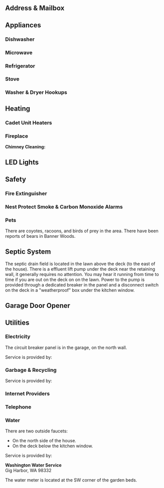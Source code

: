 ## Address & Mailbox

## Appliances

### Dishwasher

### Microwave

### Refrigerator

### Stove

### Washer & Dryer Hookups

## Heating

### Cadet Unit Heaters

### Fireplace

**Chimney Cleaning:**

## LED Lights

## Safety

### Fire Extinguisher

### Nest Protect Smoke & Carbon Monoxide Alarms

### Pets

There are coyotes, racoons, and birds of prey in the area. There have been reports of bears in Banner Woods.

## Septic System

The septic drain field is located in the lawn above the deck (to the east of the house). There is a effluent lift pump under the deck near the retaining wall, it generally requires no attention. You may hear it running from time to time if you are out on the deck on on the lawn. Power to the pump is provided through a dedicated breaker in the panel and a disconnect switch on the deck in a "weatherproof" box under the kitchen window.

## Garage Door Opener

## Utilities

### Electricity

The circuit breaker panel is in the garage, on the north wall.

Service is provided by:

### Garbage & Recycling

Service is provided by:

### Internet Providers

### Telephone

### Water

There are two outside faucets:
* On the north side of the house.
* On the deck below the kitchen window.

Service is provided by:

**Washington Water Service**  
Gig Harbor, WA 98332  

The water meter is located at the SW corner of the garden beds.

